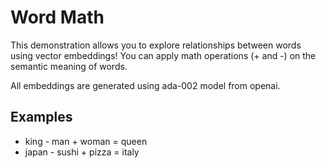 # Word Math

This demonstration allows you to explore relationships between words using vector embeddings! You can apply math operations (+ and -) on the semantic meaning of words.

All embeddings are generated using ada-002 model from openai.

## Examples

- king - man + woman = queen
- japan - sushi + pizza = italy
